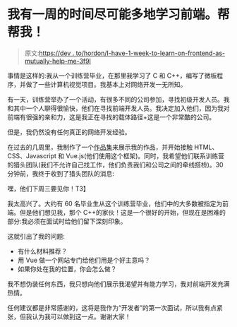# 我有一周的时间尽可能多地学习前端。帮帮我！

> 原文:[https://dev . to/hordon/I-have-1-week-to-learn-on-frontend-as-mutually-help-me-3f9l](https://dev.to/hordon/i-have-1-week-to-learn-about-frontend-as-much-as-possible-help-me-3f9l)

事情是这样的:我从一个训练营毕业，在那里我学习了 C 和 C++，编写了微板程序，并做了一些计算机视觉项目。我基本上对网络开发一无所知。

有一天，训练营举办了一个活动，有很多不同的公司参加，寻找初级开发人员。我和其中一个人聊得很愉快，他们在寻找前端开发人员。我决定加入他们，因为我对前端有很强的亲和力，这是我正在寻找的载体路径+这是一个非常酷的公司。

但是，我仍然没有任何真正的网络开发经验。

在过去的几周里，我制作了一个[作品集](https://hordon13.github.io/portfolio/)来展示我的作品，并开始接触 HTML、CSS、Javascript 和 Vue.js(他们使用这个框架)。同时，我希望他们联系训练营的猎头团队(我们不允许自己找工作，他们负责我们和公司之间的牵线搭桥)。30 分钟前，我终于收到了猎头团队的消息:

嘿，他们下周三要见你！T3】

我太高兴了。大约有 60 名毕业生从这个训练营毕业，他们中的大多数被指定为前端。但是他们想见我，那个 C++的家伙！这是一个很好的开始，但现在是困难的部分:我必须在面试时给他们留下深刻印象。

这就引出了我的问题:

*   有什么材料推荐？
*   用 Vue 做一个网站专门给他们用是个好主意吗？
*   如果你处在我的位置，你会怎么做？

我不想伪装任何东西，我只想向他们展示我渴望并有能力学习，我对前端开发充满热情。

任何建议都是非常感谢的，这将是我作为“开发者”的第一次面试，所以我有点紧张，但我认为我可以做到这一点。谢谢大家！